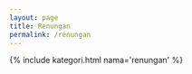 ```yaml
---
layout: page
title: Renungan
permalink: /renungan
---
```


{% include kategori.html nama='renungan' %}